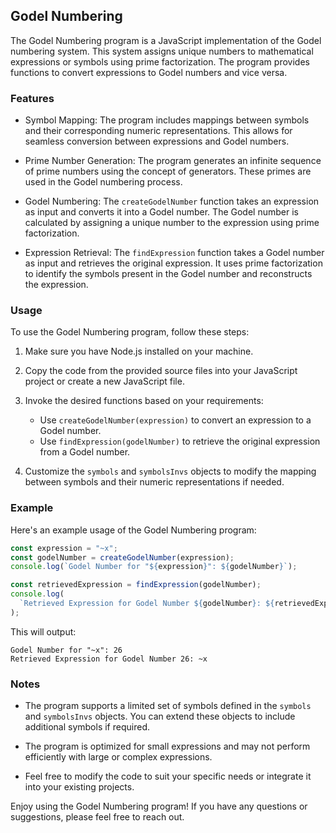 ## Godel Numbering

The Godel Numbering program is a JavaScript implementation of the Godel numbering system. This system assigns unique numbers to mathematical expressions or symbols using prime factorization. The program provides functions to convert expressions to Godel numbers and vice versa.

### Features

- Symbol Mapping: The program includes mappings between symbols and their corresponding numeric representations. This allows for seamless conversion between expressions and Godel numbers.

- Prime Number Generation: The program generates an infinite sequence of prime numbers using the concept of generators. These primes are used in the Godel numbering process.

- Godel Numbering: The `createGodelNumber` function takes an expression as input and converts it into a Godel number. The Godel number is calculated by assigning a unique number to the expression using prime factorization.

- Expression Retrieval: The `findExpression` function takes a Godel number as input and retrieves the original expression. It uses prime factorization to identify the symbols present in the Godel number and reconstructs the expression.

### Usage

To use the Godel Numbering program, follow these steps:

1. Make sure you have Node.js installed on your machine.

2. Copy the code from the provided source files into your JavaScript project or create a new JavaScript file.

3. Invoke the desired functions based on your requirements:

   - Use `createGodelNumber(expression)` to convert an expression to a Godel number.
   - Use `findExpression(godelNumber)` to retrieve the original expression from a Godel number.

4. Customize the `symbols` and `symbolsInvs` objects to modify the mapping between symbols and their numeric representations if needed.

### Example

Here's an example usage of the Godel Numbering program:

```javascript
const expression = "~x";
const godelNumber = createGodelNumber(expression);
console.log(`Godel Number for "${expression}": ${godelNumber}`);

const retrievedExpression = findExpression(godelNumber);
console.log(
  `Retrieved Expression for Godel Number ${godelNumber}: ${retrievedExpression}`
);
```

This will output:

```
Godel Number for "~x": 26
Retrieved Expression for Godel Number 26: ~x
```

### Notes

- The program supports a limited set of symbols defined in the `symbols` and `symbolsInvs` objects. You can extend these objects to include additional symbols if required.

- The program is optimized for small expressions and may not perform efficiently with large or complex expressions.

- Feel free to modify the code to suit your specific needs or integrate it into your existing projects.

Enjoy using the Godel Numbering program! If you have any questions or suggestions, please feel free to reach out.
